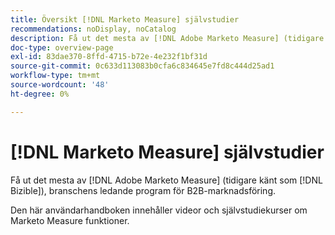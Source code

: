 ```yaml
---
title: Översikt [!DNL Marketo Measure] självstudier
recommendations: noDisplay, noCatalog
description: Få ut det mesta av [!DNL Adobe Marketo Measure] (tidigare känt som [!DNL Bizible]), branschens ledande program för B2B-marknadsföring.
doc-type: overview-page
exl-id: 83dae370-8ffd-4715-b72e-4e232f1bf31d
source-git-commit: 0c633d113083b0cfa6c834645e7fd8c444d25ad1
workflow-type: tm+mt
source-wordcount: '48'
ht-degree: 0%

---
```


# [!DNL Marketo Measure] självstudier

Få ut det mesta av [!DNL Adobe Marketo Measure] (tidigare känt som [!DNL Bizible]), branschens ledande program för B2B-marknadsföring.

Den här användarhandboken innehåller videor och självstudiekurser om Marketo Measure funktioner.

<div id="recs-overview-body-1"></div>
<div id="recs-overview-body-2"></div>
<div id="recs-overview-body-3"></div>
<div id="recs-overview-body-4"></div>
<div id="recs-overview-body-5"></div>
<div id="recs-overview-body-6"></div>
